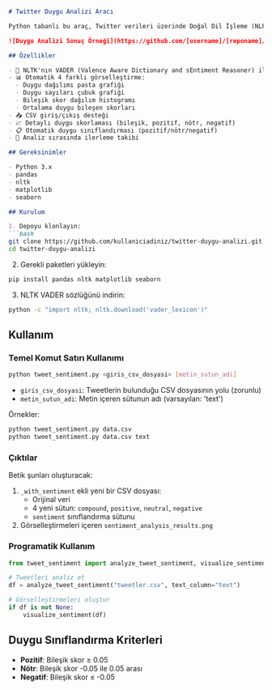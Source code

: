 ```markdown
# Twitter Duygu Analizi Aracı

Python tabanlı bu araç, Twitter verileri üzerinde Doğal Dil İşleme (NLP) kullanarak duygu analizi yapar ve görselleştirmeler oluşturur.

![Duygu Analizi Sonuç Örneği](https://github.com/[username]/[reponame]/blob/[branch]/image.jpg?raw=true)

## Özellikler

- 🧠 NLTK'nın VADER (Valence Aware Dictionary and sEntiment Reasoner) ile duygu analizi
- 📊 Otomatik 4 farklı görselleştirme:
  - Duygu dağılımı pasta grafiği
  - Duygu sayıları çubuk grafiği
  - Bileşik skor dağılım histogramı
  - Ortalama duygu bileşen skorları
- 📥 CSV giriş/çıkış desteği
- 📈 Detaylı duygu skorlaması (bileşik, pozitif, nötr, negatif)
- 📋 Otomatik duygu sınıflandırması (pozitif/nötr/negatif)
- 🚀 Analiz sırasında ilerleme takibi

## Gereksinimler

- Python 3.x
- pandas
- nltk
- matplotlib
- seaborn

## Kurulum

1. Depoyu klonlayın:
```bash
git clone https://github.com/kullaniciadiniz/twitter-duygu-analizi.git
cd twitter-duygu-analizi
```

2. Gerekli paketleri yükleyin:
```bash
pip install pandas nltk matplotlib seaborn
```

3. NLTK VADER sözlüğünü indirin:
```bash
python -c "import nltk; nltk.download('vader_lexicon')"
```

## Kullanım

### Temel Komut Satırı Kullanımı
```bash
python tweet_sentiment.py <giris_csv_dosyasi> [metin_sutun_adi]
```

- `giris_csv_dosyasi`: Tweetlerin bulunduğu CSV dosyasının yolu (zorunlu)
- `metin_sutun_adi`: Metin içeren sütunun adı (varsayılan: 'text')

Örnekler:
```bash
python tweet_sentiment.py data.csv
python tweet_sentiment.py data.csv text
```

### Çıktılar
Betik şunları oluşturacak:
1. `_with_sentiment` ekli yeni bir CSV dosyası:
   - Orijinal veri
   - 4 yeni sütun: `compound`, `positive`, `neutral`, `negative`
   - `sentiment` sınıflandırma sütunu
2. Görselleştirmeleri içeren `sentiment_analysis_results.png`

### Programatik Kullanım
```python
from tweet_sentiment import analyze_tweet_sentiment, visualize_sentiment

# Tweetleri analiz et
df = analyze_tweet_sentiment("tweetler.csv", text_column="text")

# Görselleştirmeleri oluştur
if df is not None:
    visualize_sentiment(df)
```

## Duygu Sınıflandırma Kriterleri
- **Pozitif**: Bileşik skor ≥ 0.05
- **Nötr**: Bileşik skor -0.05 ile 0.05 arası
- **Negatif**: Bileşik skor ≤ -0.05
